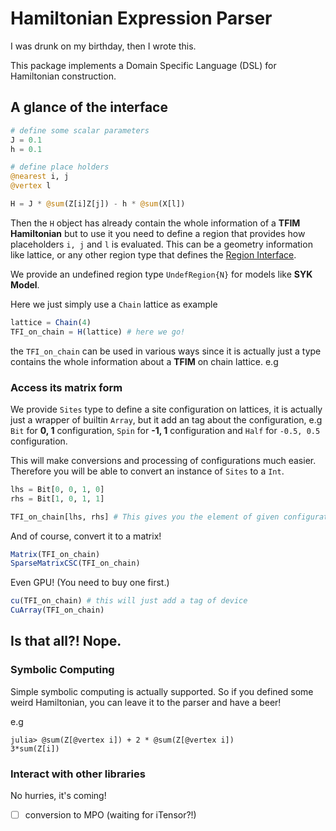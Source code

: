 # Hamiltonian Expression Parser

I was drunk on my birthday, then I wrote this.

This package implements a Domain Specific Language (DSL) for Hamiltonian construction.

## A glance of the interface

```julia
# define some scalar parameters
J = 0.1
h = 0.1

# define place holders
@nearest i, j
@vertex l

H = J * @sum(Z[i]Z[j]) - h * @sum(X[l])
```

Then the `H` object has already contain the whole information of a **TFIM Hamiltonian**
but to use it you need to define a region that provides how placeholders
`i, j` and `l` is evaluated. This can be a geometry information like lattice,
or any other region type that defines the [Region Interface]().

We provide an undefined region type `UndefRegion{N}` for models like **SYK Model**.


Here we just simply use a `Chain` lattice as example

```julia
lattice = Chain(4)
TFI_on_chain = H(lattice) # here we go!
```

the `TFI_on_chain` can be used in various ways since it is actually just a type
contains the whole information about a **TFIM** on chain lattice. e.g

### Access its matrix form

We provide `Sites` type to define a site configuration on lattices, it is actually
just a wrapper of builtin `Array`, but it add an tag about the configuration, e.g
`Bit` for **0, 1** configuration, `Spin` for **-1, 1** configuration and `Half` for
`-0.5, 0.5` configuration.

This will make conversions and processing of configurations much easier. Therefore
you will be able to convert an instance of `Sites` to a `Int`.


```julia
lhs = Bit[0, 0, 1, 0]
rhs = Bit[1, 0, 1, 1]

TFI_on_chain[lhs, rhs] # This gives you the element of given configuration.
```

And of course, convert it to a matrix!

```julia
Matrix(TFI_on_chain)
SparseMatrixCSC(TFI_on_chain)
```

Even GPU! (You need to buy one first.)

```julia
cu(TFI_on_chain) # this will just add a tag of device
CuArray(TFI_on_chain)
```

## Is that all?! Nope.

### Symbolic Computing

Simple symbolic computing is actually supported. So
if you defined some weird Hamiltonian, you can leave
it to the parser and have a beer!

e.g

```julia-repl
julia> @sum(Z[@vertex i]) + 2 * @sum(Z[@vertex i])
3*sum(Z[i])
```

### Interact with other libraries

No hurries, it's coming!

- [ ] conversion to MPO (waiting for iTensor?!)
